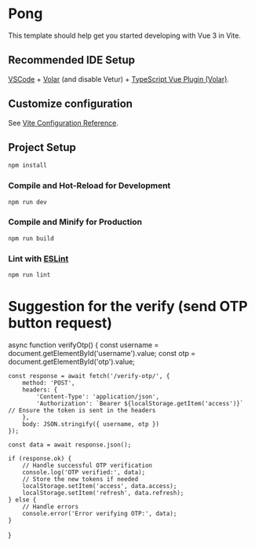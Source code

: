 # Pong

This template should help get you started developing with Vue 3 in Vite.

## Recommended IDE Setup

[VSCode](https://code.visualstudio.com/) + [Volar](https://marketplace.visualstudio.com/items?itemName=Vue.volar) (and disable Vetur) + [TypeScript Vue Plugin (Volar)](https://marketplace.visualstudio.com/items?itemName=Vue.vscode-typescript-vue-plugin).

## Customize configuration

See [Vite Configuration Reference](https://vitejs.dev/config/).

## Project Setup

```sh
npm install
```

### Compile and Hot-Reload for Development

```sh
npm run dev
```

### Compile and Minify for Production

```sh
npm run build
```

### Lint with [ESLint](https://eslint.org/)

```sh
npm run lint
```

# Suggestion for the verify (send OTP button request)
async function verifyOtp() {
    const username = document.getElementById('username').value;
    const otp = document.getElementById('otp').value;

    const response = await fetch('/verify-otp/', {
        method: 'POST',
        headers: {
            'Content-Type': 'application/json',
            'Authorization': `Bearer ${localStorage.getItem('access')}`  // Ensure the token is sent in the headers
        },
        body: JSON.stringify({ username, otp })
    });

    const data = await response.json();

    if (response.ok) {
        // Handle successful OTP verification
        console.log('OTP verified:', data);
        // Store the new tokens if needed
        localStorage.setItem('access', data.access);
        localStorage.setItem('refresh', data.refresh);
    } else {
        // Handle errors
        console.error('Error verifying OTP:', data);
    }
}

